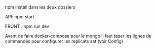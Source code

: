 npm install dans les deux dossiers

API:
npm start

FRONT :
npm run dev

Avant de faire docker-compose pour le mongo il faut taper les lignes de commandes pour configurer les replicats set 
(voir Config)

